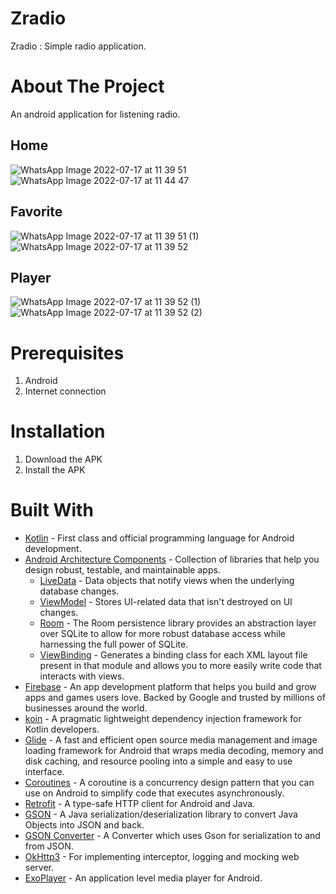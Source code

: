 <!--
<br />
<p align="center">
  <a href="#">
    <img src="https://user-images.githubusercontent.com/64635497/179383549-5726e3d3-1f29-4483-8e50-07dde79c8704.png">
  </a>
</p>
<br>
-->

# Zradio
Zradio : Simple radio application.

# About The Project
An android application for listening radio.

## Home
![WhatsApp Image 2022-07-17 at 11 39 51](https://user-images.githubusercontent.com/64635497/179384271-0c490f14-bdf5-482e-b599-5ff4f432801e.jpeg)
![WhatsApp Image 2022-07-17 at 11 44 47](https://user-images.githubusercontent.com/64635497/179384289-c37cf63c-db33-4c91-a530-a2931b04ac36.jpeg)

## Favorite
![WhatsApp Image 2022-07-17 at 11 39 51 (1)](https://user-images.githubusercontent.com/64635497/179384293-878108fd-9140-41a3-8304-ad4bd73a54c0.jpeg)
![WhatsApp Image 2022-07-17 at 11 39 52](https://user-images.githubusercontent.com/64635497/179384294-11f28c79-13b1-4db5-ad5e-93ce8dfaecf0.jpeg)

## Player
![WhatsApp Image 2022-07-17 at 11 39 52 (1)](https://user-images.githubusercontent.com/64635497/179384298-b7bfdd69-d641-44a8-bd2d-b6d5b605ce70.jpeg)
![WhatsApp Image 2022-07-17 at 11 39 52 (2)](https://user-images.githubusercontent.com/64635497/179384299-2b77ff2f-aac5-4470-828e-6566d8b078d3.jpeg)

# Prerequisites
1. Android 
2. Internet connection
  
# Installation
1. Download the APK 
2. Install the APK

# Built With
- [Kotlin](https://kotlinlang.org/) - First class and official programming language for Android development.
- [Android Architecture Components](https://developer.android.com/topic/libraries/architecture) - Collection of libraries that help you design robust, testable, and maintainable apps.
  - [LiveData](https://developer.android.com/topic/libraries/architecture/livedata) - Data objects that notify views when the underlying database changes.
  - [ViewModel](https://developer.android.com/topic/libraries/architecture/viewmodel) - Stores UI-related data that isn't destroyed on UI changes.
  - [Room](https://developer.android.com/jetpack/androidx/releases/room) - The Room persistence library provides an abstraction layer over SQLite to allow for more robust database access while harnessing the full power of SQLite.
  - [ViewBinding](https://developer.android.com/topic/libraries/view-binding) - Generates a binding class for each XML layout file present in that module and allows you to more easily write code that interacts with views.
- [Firebase](https://firebase.google.com/) - An app development platform that helps you build and grow apps and games users love. Backed by Google and trusted by millions of businesses around the world.
- [koin](https://github.com/InsertKoinIO/koin) - A pragmatic lightweight dependency injection framework for Kotlin developers. 
- [Glide](https://github.com/bumptech/glide) - A fast and efficient open source media management and image loading framework for Android that wraps media decoding, memory and disk caching, and resource pooling into a simple and easy to use interface.
- [Coroutines](https://developer.android.com/kotlin/coroutines) - A coroutine is a concurrency design pattern that you can use on Android to simplify code that executes asynchronously.
- [Retrofit](https://square.github.io/retrofit/) - A type-safe HTTP client for Android and Java.
- [GSON](https://github.com/google/gson) - A Java serialization/deserialization library to convert Java Objects into JSON and back.
- [GSON Converter](https://github.com/square/retrofit/tree/master/retrofit-converters/gson) - A Converter which uses Gson for serialization to and from JSON.
- [OkHttp3](https://github.com/square/okhttp) -  For implementing interceptor, logging and mocking web server.
- [ExoPlayer](https://github.com/google/ExoPlayer) - An application level media player for Android.
